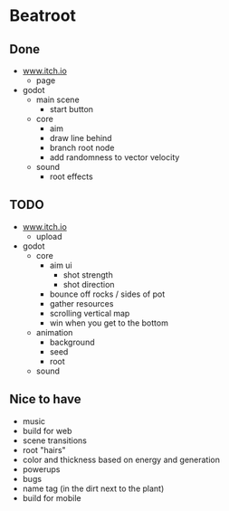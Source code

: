 # Beatroot

## Done

- www.itch.io
  - page
- godot
  - main scene
    - start button
  - core
    - aim
    - draw line behind
    - branch root node
    - add randomness to vector velocity
  - sound
    - root effects

## TODO

- www.itch.io
  - upload
- godot
  - core
    - aim ui
      - shot strength
      - shot direction
    - bounce off rocks / sides of pot
    - gather resources
    - scrolling vertical map
    - win when you get to the bottom
  - animation
    - background
    - seed
    - root
  - sound

## Nice to have

- music
- build for web
- scene transitions
- root "hairs"
- color and thickness based on energy and generation
- powerups
- bugs
- name tag (in the dirt next to the plant)
- build for mobile